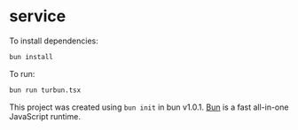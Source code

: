 # service

To install dependencies:

```bash
bun install
```

To run:

```bash
bun run turbun.tsx
```

This project was created using `bun init` in bun v1.0.1. [Bun](https://bun.sh) is a fast all-in-one JavaScript runtime.
